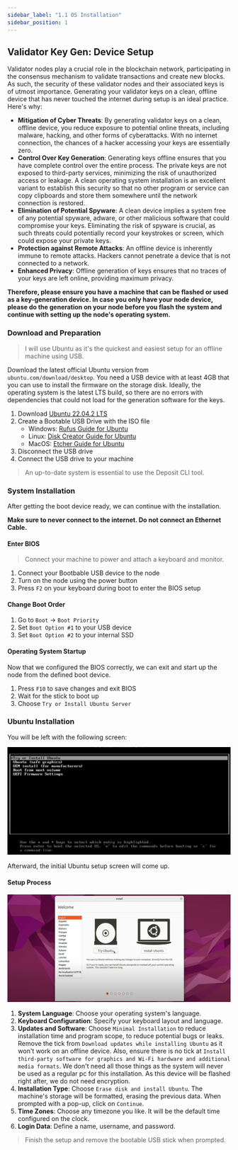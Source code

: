 ```yaml
---
sidebar_label: "1.1 OS Installation"
sidebar_position: 1
---
```


## Validator Key Gen: Device Setup

Validator nodes play a crucial role in the blockchain network, participating in the consensus mechanism to validate transactions and create new blocks. As such, the security of these validator nodes and their associated keys is of utmost importance. Generating your validator keys on a clean, offline device that has never touched the internet during setup is an ideal practice. Here's why:

- **Mitigation of Cyber Threats**: By generating validator keys on a clean, offline device, you reduce exposure to potential online threats, including malware, hacking, and other forms of cyberattacks. With no internet connection, the chances of a hacker accessing your keys are essentially zero.
- **Control Over Key Generation**: Generating keys offline ensures that you have complete control over the entire process. The private keys are not exposed to third-party services, minimizing the risk of unauthorized access or leakage. A clean operating system installation is an excellent variant to establish this security so that no other program or service can copy clipboards and store them somewhere until the network connection is restored.
- **Elimination of Potential Spyware**: A clean device implies a system free of any potential spyware, adware, or other malicious software that could compromise your keys. Eliminating the risk of spyware is crucial, as such threats could potentially record your keystrokes or screen, which could expose your private keys.
- **Protection against Remote Attacks**: An offline device is inherently immune to remote attacks. Hackers cannot penetrate a device that is not connected to a network.
- **Enhanced Privacy**: Offline generation of keys ensures that no traces of your keys are left online, providing maximum privacy.

**Therefore, please ensure you have a machine that can be flashed or used as a key-generation device. In case you only have your node device, please do the generation on your node before you flash the system and continue with setting up the node's operating system.**

### Download and Preparation

> I will use Ubuntu as it's the quickest and easiest setup for an offline machine using USB.

Download the latest official Ubuntu version from `ubuntu.com/download/desktop`. You need a USB device with at least 4GB that you can use to install the firmware on the storage disk. Ideally, the operating system is the latest LTS build, so there are no errors with dependencies that could not load for the generation software for the keys.

1. Download [Ubuntu 22.04.2 LTS](https://ubuntu.com/download/desktop)
2. Create a Bootable USB Drive with the ISO file
   - Windows: [Rufus Guide for Ubuntu](https://ubuntu.com/tutorials/create-a-usb-stick-on-windows#1-overview)
   - Linux: [Disk Creator Guide for Ubuntu](https://ubuntu.com/tutorials/create-a-usb-stick-on-ubuntu#1-overview)
   - MacOS: [Etcher Guide for Ubuntu](https://ubuntu.com/tutorials/create-a-usb-stick-on-macos#1-overview)
3. Disconnect the USB drive
4. Connect the USB drive to your machine

> An up-to-date system is essential to use the Deposit CLI tool.

### System Installation

After getting the boot device ready, we can continue with the installation.

**Make sure to never connect to the internet. Do not connect an Ethernet Cable.**

#### Enter BIOS

> Connect your machine to power and attach a keyboard and monitor.

1. Connect your Bootbable USB device to the node
2. Turn on the node using the power button
3. Press `F2` on your keyboard during boot to enter the BIOS setup

#### Change Boot Order

1. Go to `Boot` -> `Boot Priority`
2. Set `Boot Option #1` to your USB device
3. Set `Boot Option #2` to your internal SSD

#### Operating System Startup

Now that we configured the BIOS correctly, we can exit and start up the node from the defined boot device.

1. Press `F10` to save changes and exit BIOS
2. Wait for the stick to boot up
3. Choose `Try or Install Ubuntu Server`

### Ubuntu Installation

You will be left with the following screen:

![Try or Install Ubuntu Server](/img/guides/validator-setup/validator_install_1.png)

Afterward, the initial Ubuntu setup screen will come up.

#### Setup Process

![Initial Setup Screen](/img/guides/validator-setup/validator_install_2.png)

1. **System Language**: Choose your operating system's language.
2. **Keyboard Configuration**: Specify your keyboard layout and language.
3. **Updates and Software**: Choose `Minimal Installation` to reduce installation time and program scope, to reduce potential bugs or leaks. Remove the tick from `Download updates while installing Ubuntu` as it won't work on an offline device. Also, ensure there is no tick at `Install third-party software for graphics and Wi-Fi hardware and additional media formats`. We don't need all those things as the system will never be used as a regular pc for this installation. As this device will be flashed right after, we do not need encryption.
4. **Installation Type**: Choose `Erase disk and install Ubuntu`. The machine's storage will be formatted, erasing the previous data. When prompted with a pop-up, click on `Continue`.
5. **Time Zones**: Choose any timezone you like. It will be the default time configured on the clock.
6. **Login Data**: Define a name, username, and password.

> Finish the setup and remove the bootable USB stick when prompted.
